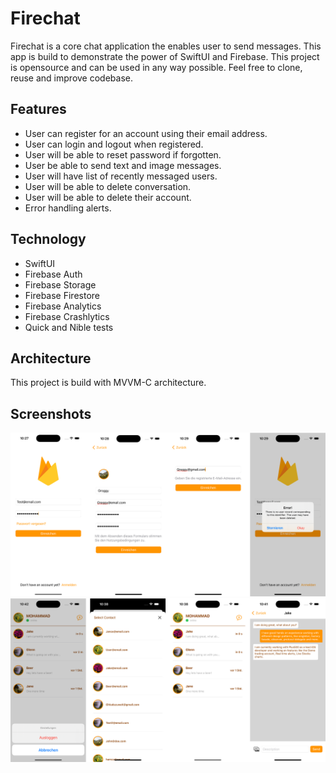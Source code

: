 # Firechat
Firechat is a core chat application the enables user to send messages.
This app is build to demonstrate the power of SwiftUI and Firebase.
This project is opensource and can be used in any way possible.
Feel free to clone, reuse and improve codebase.

## Features
- User can register for an account using their email address.
- User can login and logout when registered.
- User will be able to reset password if forgotten.
- User be able to send text and image messages.
- User will have list of recently messaged users.
- User will be able to delete conversation.
- User will be able to delete their account.
- Error handling alerts.

## Technology
- SwiftUI
- Firebase Auth
- Firebase Storage
- Firebase Firestore
- Firebase Analytics
- Firebase Crashlytics
- Quick and Nible tests

## Architecture
This project is build with MVVM-C architecture.

## Screenshots
![Image alt text](./firechat-auth.png)
![Image alt text](./firechat-features.png)
